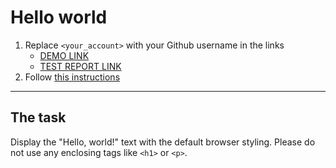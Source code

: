 # Hello world
1. Replace `<your_account>` with your Github username in the links
    - [DEMO LINK](https://tynindima.github.io/layout_hello-world/) <br>
    - [TEST REPORT LINK](https://tynindima.github.io/layout_hello-world/report/html_report/)
2. Follow [this instructions](https://mate-academy.github.io/layout_task-guideline/)
___

## The task
Display the "Hello, world!" text with the default browser styling. Please do not
use any enclosing tags like `<h1>` or `<p>`.
